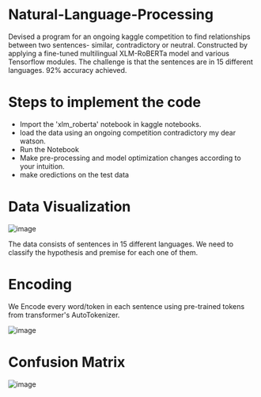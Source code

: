 # Natural-Language-Processing
Devised a program for an ongoing kaggle competition to find relationships between two sentences- similar, contradictory or neutral. Constructed by applying a fine-tuned multilingual XLM-RoBERTa model and various Tensorflow modules. The challenge is that the sentences are in 15 different languages. 92% accuracy achieved.

# Steps to implement the code

* Import the 'xlm_roberta' notebook in kaggle notebooks.
* load the data using an ongoing competition contradictory my dear watson. 
* Run the Notebook 
* Make pre-processing and model optimization changes according to your intuition.
* make oredictions on the test data 

# Data Visualization

![image](https://user-images.githubusercontent.com/78380617/144985727-4410ed88-910e-4634-b836-2b0ac58f1566.png)

The data consists of sentences in 15 different languages. We need to classify the hypothesis and premise for each one of them. 

# Encoding

We Encode every word/token in each sentence using pre-trained tokens from transformer's AutoTokenizer. 

![image](https://user-images.githubusercontent.com/78380617/144986072-28048964-9656-46f3-92b7-3e87ccce242f.png)

# Confusion Matrix

![image](https://user-images.githubusercontent.com/78380617/144986431-9eaab63e-76eb-4908-a4c5-4e3b4809e1f7.png)


